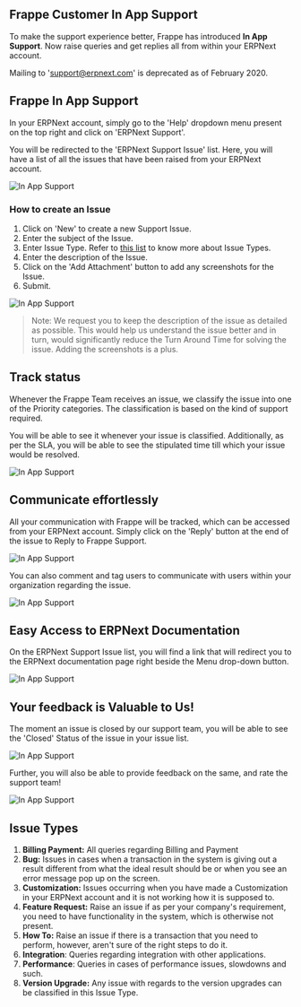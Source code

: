 <section class='top-section'>
<h1>Frappe Customer In App Support</h1>
</section>

To make the support experience better, Frappe has introduced **In App Support**. Now raise queries and get replies all from within your ERPNext account.

Mailing to 'support@erpnext.com' is deprecated as of February 2020. 

## Frappe In App Support

In your ERPNext account, simply go to the 'Help' dropdown menu present on the top right and click on 'ERPNext Support'. 

You will be redirected to the 'ERPNext Support Issue' list. Here, you will have a list of all the issues that have been raised from your ERPNext account. 

![In App Support](/docs/assets/img/in-app-support/in-app-support-access.png)

### How to create an Issue

1. Click on 'New' to create a new Support Issue.
2. Enter the subject of the Issue.
3. Enter Issue Type. Refer to [this list](/in-app-support#issue-types) to know more about Issue Types.
4. Enter the description of the Issue.
5. Click on the 'Add Attachment' button to add any screenshots for the Issue.
6. Submit.

 ![In App Support](/docs/assets/img/in-app-support/in-app-support-2.gif)

 > Note: We request you to keep the description of the issue as detailed as possible. This would help us understand the issue better and in turn, would significantly reduce the Turn Around Time for solving the issue. Adding the screenshots is a plus.

## Track status

Whenever the Frappe Team receives an issue, we classify the issue into one of the Priority categories. The classification is based on the kind of support required. 

You will be able to see it whenever your issue is classified. Additionally, as per the SLA, you will be able to see the stipulated time till which your issue would be resolved.

![In App Support](/docs/assets/img/in-app-support/in-app-support-img-3.png)

## Communicate effortlessly

All your communication with Frappe will be tracked, which can be accessed from your ERPNext account. Simply click on the 'Reply' button at the end of the issue to Reply to Frappe Support. 

![In App Support](/docs/assets/img/in-app-support/in-app-support-1.gif)

You can also comment and tag users to communicate with users within your organization regarding the issue.

![In App Support](/docs/assets/img/in-app-support/in-app-support-3.gif)

## Easy Access to ERPNext Documentation

On the ERPNext Support Issue list, you will find a link that will redirect you to the ERPNext documentation page right beside the Menu drop-down button.

![In App Support](/docs/assets/img/in-app-support/in-app-support-img-4.png)

## Your feedback is Valuable to Us!

The moment an issue is closed by our support team, you will be able to see the 'Closed' Status of the issue in your issue list.

![In App Support](/docs/assets/img/in-app-support/in-app-support-img-1.png)

Further, you will also be able to provide feedback on the same, and rate the support team!

![In App Support](/docs/assets/img/in-app-support/in-app-support-5.gif)

## Issue Types

1. **Billing Payment:** All queries regarding Billing and Payment
2. **Bug:** Issues in cases when a transaction in the system is giving out a result different from what the ideal result should be or when you see an error message pop up on the screen.
3. **Customization:** Issues occurring when you have made a Customization in your ERPNext account and it is not working how it is supposed to.
4. **Feature Request:** Raise an issue if as per your company's requirement, you need to have functionality in the system, which is otherwise not present.
5. **How To:** Raise an issue if there is a transaction that you need to perform, however, aren't sure of the right steps to do it.
6. **Integration**: Queries regarding integration with other applications.
7. **Performance**: Queries in cases of performance issues, slowdowns and such.
8. **Version Upgrade:** Any issue with regards to the version upgrades can be classified in this Issue Type.